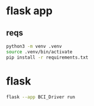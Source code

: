 # flask app

## reqs

```bash
python3 -m venv .venv
source .venv/bin/activate
pip install -r requirements.txt
```

# flask

```bash
flask --app BCI_Driver run
```